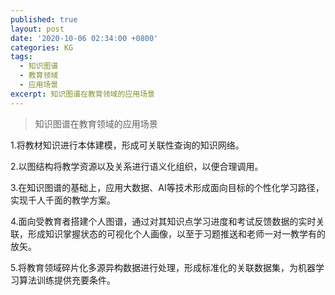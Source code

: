 ```yaml
---
published: true
layout: post
date: '2020-10-06 02:34:00 +0800'
categories: KG
tags:
  - 知识图谱
  - 教育领域
  - 应用场景
excerpt: 知识图谱在教育领域的应用场景
---
```


> 知识图谱在教育领域的应用场景

1.将教材知识进行本体建模，形成可关联性查询的知识网络。

2.以图结构将教学资源以及关系进行语义化组织，以便合理调用。

3.在知识图谱的基础上，应用大数据、AI等技术形成面向目标的个性化学习路径，实现千人千面的教学方案。

4.面向受教育者搭建个人图谱，通过对其知识点学习进度和考试反馈数据的实时关联，形成知识掌握状态的可视化个人画像，以至于习题推送和老师一对一教学有的放矢。

5.将教育领域碎片化多源异构数据进行处理，形成标准化的关联数据集，为机器学习算法训练提供充要条件。